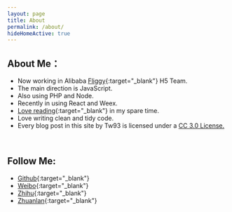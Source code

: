 ```yaml
---
layout: page
title: About
permalink: /about/
hideHomeActive: true
---
```


## About Me：
* Now working in Alibaba [Fliggy](https://www.alitrip.com/){:target="_blank"} H5 Team.
* The main direction is JavaScript.
* Also using PHP and Node.
* Recently in using React and Weex.
* [Love reading](http://book.douban.com/people/77063977/){:target="_blank"} in my spare time.
* Love writing clean and tidy code.
* Every blog post in this site by Tw93 is licensed under a <a rel="license" href="http://creativecommons.org/licenses/by-nc/3.0/cn/" target="_blank">CC 3.0 License.</a>
<br>


## Follow Me:

* [Github](https://github.com/{{site.github}}){:target="_blank"}
* [Weibo](http://weibo.com/{{site.weibo}}){:target="_blank"}
* [Zhihu](https://www.zhihu.com/people/{{site.zhihu}}){:target="_blank"}
* [Zhuanlan](https://zhuanlan.zhihu.com/{{site.zhuanlan}}){:target="_blank"}
